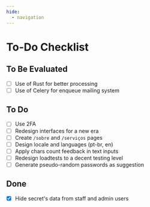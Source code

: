 ```yaml
---
hide:
  - navigation
---
```


# To-Do Checklist

## To Be Evaluated

- [ ] Use of Rust for better processing
- [ ] Use of Celery for enqueue mailing system

## To Do

- [ ] Use 2FA
- [ ] Redesign interfaces for a new era
- [ ] Create `/sobre` and `/serviços` pages
- [ ] Design locale and languages (pt-br, en)
- [ ] Apply chars count feedback in text inputs
- [ ] Redesign loadtests to a decent testing level
- [ ] Generate pseudo-random passwords as suggestion

## Done

- [x] Hide secret's data from staff and admin users
